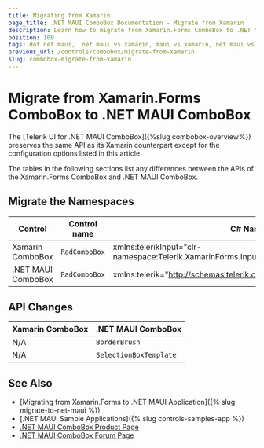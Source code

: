 ```yaml
---
title: Migrating from Xamarin
page_title: .NET MAUI ComboBox Documentation - Migrate from Xamarin
description: Learn how to migrate from Xamarin.Forms ComboBox to .NET MAUI ComboBox control.
position: 100
tags: dot net maui, .net maui vs xamarin, maui vs xamarin, net maui vs xamarin, migration, xamarin.forms
previous_url: /controls/combobox/migrate-from-xamarin
slug: combobox-migrate-from-xamarin
---
```


# Migrate from Xamarin.Forms ComboBox to .NET MAUI ComboBox

The [Telerik UI for .NET MAUI ComboBox]({%slug combobox-overview%}) preserves the same API as its Xamarin counterpart except for the configuration options listed in this article.

The tables in the following sections list any differences between the APIs of the Xamarin.Forms ComboBox and .NET MAUI ComboBox.

## Migrate the Namespaces

| Control | Control name | C# Namespace| XAML Namespcace |
| --------------- | --------------- | --------------- | --------------------------------------------------- |
| Xamarin ComboBox | `RadComboBox` | xmlns:telerikInput="clr-namespace:Telerik.XamarinForms.Input;assembly=Telerik.XamarinForms.Input" | using Telerik.XamarinForms.Input; |
| .NET MAUI ComboBox | `RadComboBox` |  xmlns:telerik="http://schemas.telerik.com/2022/xaml/maui" | using Telerik.Maui.Controls; |

## API Changes

| Xamarin ComboBox | .NET MAUI ComboBox |
| ------------- | --------------- |
| N/A | `BorderBrush` |
| N/A | `SelectionBoxTemplate` |

## See Also

* [Migrating from Xamarin.Forms to .NET MAUI Application]({% slug migrate-to-net-maui %})
* [.NET MAUI Sample Applications]({% slug controls-samples-app %})
* [.NET MAUI ComboBox Product Page](https://www.telerik.com/maui-ui/checkbox)
* [.NET MAUI ComboBox Forum Page](https://www.telerik.com/forums/maui?tagId=1937)
